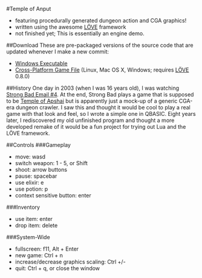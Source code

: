 #Temple of Anput
* featuring procedurally generated dungeon action and CGA graphics!
* written using the awesome [LÖVE](http://love2d.org) framework
* not finished yet; This is essentially an engine demo.

##Download
These are pre-packaged versions of the source code that are updated whenever I
make a new commit:
* [Windows Executable](http://unfinishedblog.org/temp/anput-win32.zip)
* [Cross-Platform Game File](http://unfinishedblog.org/temp/anput.love) (Linux, Mac OS X, Windows; requires [LÖVE](http://love2d.org) 0.8.0)

##History
One day in 2003 (when I was 16 years old), I was watching
[Strong Bad Email #4](http://www.homestarrunner.com/sbemail4.html).  At the
end, Strong Bad plays a game that is supposed to be
[Temple of Apshai](http://en.wikipedia.org/wiki/Temple_of_Apshai) but is
apparently just a mock-up of a generic CGA-era dungeon crawler.  I saw this and
thought it would be cool to play a real game with that look and feel, so I
wrote a simple one in QBASIC.  Eight years later, I rediscovered my old
unfinished program and thought a more developed remake of it would be a fun
project for trying out Lua and the LÖVE framework.

##Controls
###Gameplay
* move: wasd
* switch weapon: 1 - 5, or Shift
* shoot: arrow buttons
* pause: spacebar
* use elixir: e
* use potion: p
* context sensitive button: enter

###Inventory
* use item: enter
* drop item: delete

###System-Wide
* fullscreen: f11, Alt + Enter
* new game: Ctrl + n
* increase/decrease graphics scaling: Ctrl +/-
* quit: Ctrl + q, or close the window

